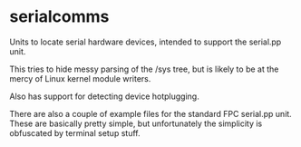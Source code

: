 # serialcomms
Units to locate serial hardware devices, intended to support the serial.pp unit.

This tries to hide messy parsing of the /sys tree, but is likely to be at the mercy of Linux kernel module writers.

Also has support for detecting device hotplugging.

There are also a couple of example files for the standard FPC serial.pp unit. These are basically pretty simple, but unfortunately the simplicity is obfuscated by terminal setup stuff.
